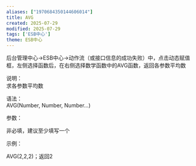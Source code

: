 ```yaml
---
aliases: ["1970684350144606014"]
title: AVG
created: 2025-07-29
modified: 2025-07-29
tags: ['ESB中心']
theme: ESB中心
---
```


后台管理中心->ESB中心->动作流（或接口信息的成功失败）中，点击动态赋值框，左侧选择函数后，在右侧选择数学函数中的AVG函数，返回各参数平均数

说明：  
求各参数平均数  

语法：  
AVG(Number, Number, Number...)  

参数：

非必填，建议至少填写一个

示例：

AVG(2,2,2)；返回2